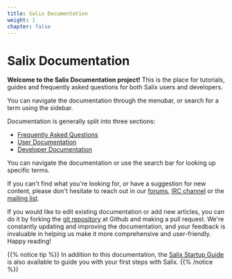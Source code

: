 ```yaml
---
title: Salix Documentation
weight: 1
chapter: false
---
```


# Salix Documentation

**Welcome to the Salix Documentation project!** This is the place for
tutorials, guides and frequently asked questions for both Salix users
and developers.

You can navigate the documentation through the menubar, or search for a
term using the sidebar.

Documentation is generally split into three sections:

* [Frequently Asked Questions](/faq)
* [User Documentation](/user)
* [Developer Documentation](/dev)

You can navigate the documentation or use the search bar for looking up
specific terms.

If you can't find what you're looking for, or have a suggestion for new
content, please don't hesitate to reach out in our
[forums](https://forum.salixos.org/),
[IRC channel](https://salixos.org/chat.html) or the
[mailing list](https://salixos.org/mailinglists.html).

If you would like to edit existing documentation or add new articles, you can
do it by forking the
[git repository](https://github.com/Salix-OS/docs.salixos.org)
at Github and making
a pull request. We're constantly updating and improving the documentation, and
your feedback is invaluable in helping us make it more comprehensive and
user-friendly. Happy reading!

{{% notice tip %}}
In addition to this documentation, the
[Salix Startup Guide](https://guide.salixos.org) is also available to guide
you with your first steps with Salix.
{{% /notice %}}
